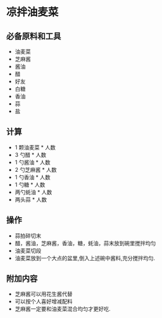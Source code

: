 # 凉拌油麦菜

## 必备原料和工具

* 油麦菜
* 芝麻酱
* 酱油
* 醋
* 好友
* 白糖
* 香油
* 蒜
* 盐

## 计算

* 1 颗油麦菜 * 人数
* 3 勺醋 * 人数
* 1 勺酱油 * 人数
* 2 勺芝麻酱 * 人数
* 1 勺香油 * 人数
* 1 勺糖 * 人数
* 两勺蚝油 * 人数
* 两头蒜 * 人数

## 操作

* 蒜拍碎切末
* 醋，酱油，芝麻酱，香油，糖，蚝油，蒜末放到碗里搅拌均匀
* 油麦菜切段
* 油麦菜放到一个大点的盆里,倒入上述碗中酱料,充分搅拌均匀.

## 附加内容

* 芝麻酱可以用花生酱代替
* 可以按个人喜好增减配料
* 芝麻酱一定要和油麦菜混合均匀才更好吃.
